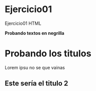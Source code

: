 # Ejercicio01
Ejercicio01 HTML 

**Probando textos en negrilla**

# Probando los titulos 

Lorem ipsu no se que vainas 

## Este sería el titulo 2